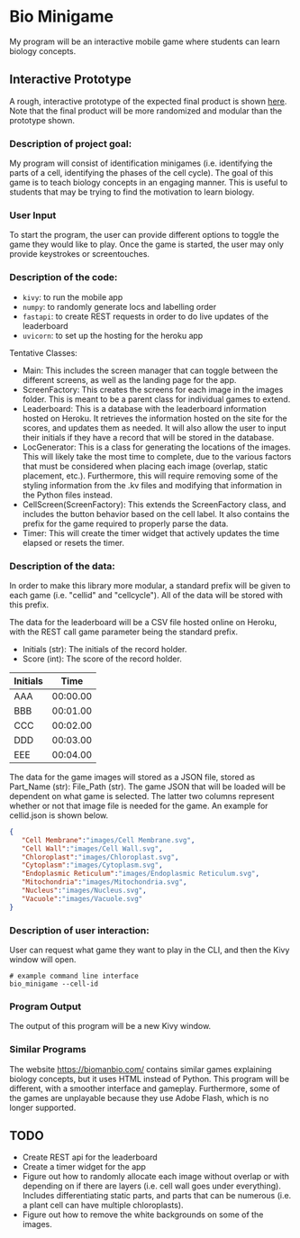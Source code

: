 # Bio Minigame
My program will be an interactive mobile game where students can learn biology concepts.

## Interactive Prototype
A rough, interactive prototype of the expected final product is shown [here](https://www.figma.com/proto/7XvpD9wcgbdx1VMqmJGULq/Cell-Memorization?node-id=0%3A3&frame-preset-name=Desktop&scaling=scale-down). Note that the final product will be more randomized and modular than the prototype shown.

### Description of project goal:
My program will consist of identification minigames (i.e. identifying the parts of a cell, identifying the phases of the cell cycle). The goal of this game is to teach biology concepts in an engaging manner. This is useful to students that may be trying to find the motivation to learn biology.

### User Input
To start the program, the user can provide different options to toggle the game they would like to play. Once the game is started, the user may only provide keystrokes or screentouches.

### Description of the code:
 - `kivy`: to run the mobile app
 - `numpy`: to randomly generate locs and labelling order
 - `fastapi`: to create REST requests in order to do live updates of the leaderboard
 - `uvicorn`: to set up the hosting for the heroku app

Tentative Classes:
- Main: This includes the screen manager that can toggle between the different screens, as well as the landing page for the app.
- ScreenFactory: This creates the screens for each image in the images folder. This is meant to be a parent class for individual games to extend.
- Leaderboard: This is a database with the leaderboard information hosted on Heroku. It retrieves the information hosted on the site for the scores, and updates them as needed. It will also allow the user to input their initials if they have a record that will be stored in the database.
- LocGenerator: This is a class for generating the locations of the images. This will likely take the most time to complete, due to the various factors that must be considered when placing each image (overlap, static placement, etc.). Furthermore, this will require removing some of the styling information from the .kv files and modifying that information in the Python files instead.
- CellScreen(ScreenFactory): This extends the ScreenFactory class, and includes the button behavior based on the cell label. It also contains the prefix for the game required to properly parse the data.
- Timer: This will create the timer widget that actively updates the time elapsed or resets the timer.

### Description of the data:
In order to make this library more modular, a standard prefix will be given to each game (i.e. "cellid" and "cellcycle"). All of the data will be stored with this prefix.

The data for the leaderboard will be a CSV file hosted online on Heroku, with the REST call game parameter being the standard prefix.
- Initials (str): The initials of the record holder.
- Score (int): The score of the record holder.

| Initials | Time     |
|----------|----------|
| AAA      | 00:00.00 |
| BBB      | 00:01.00 |
| CCC      | 00:02.00 |
| DDD      | 00:03.00 |
| EEE      | 00:04.00 |

The data for the game images will stored as a JSON file, stored as Part_Name (str): File_Path (str). The game JSON that will be loaded will be dependent on what game is selected. The latter two columns represent whether or not that image file is needed for the game. An example for cellid.json is shown below.

```json
{
   "Cell Membrane":"images/Cell Membrane.svg",
   "Cell Wall":"images/Cell Wall.svg",
   "Chloroplast":"images/Chloroplast.svg",
   "Cytoplasm":"images/Cytoplasm.svg",
   "Endoplasmic Reticulum":"images/Endoplasmic Reticulum.svg",
   "Mitochondria":"images/Mitochondria.svg",
   "Nucleus":"images/Nucleus.svg",
   "Vacuole":"images/Vacuole.svg"
}
```

### Description of user interaction:
User can request what game they want to play in the CLI, and then the Kivy window will open.
```
# example command line interface
bio_minigame --cell-id
```

### Program Output
The output of this program will be a new Kivy window.

### Similar Programs
The website https://biomanbio.com/ contains similar games explaining biology concepts, but it uses HTML instead of Python. This program will be different, with a smoother interface and gameplay. Furthermore, some of the games are unplayable because they use Adobe Flash, which is no longer supported.

## TODO
 - Create REST api for the leaderboard
 - Create a timer widget for the app
 - Figure out how to randomly allocate each image without overlap or with depending on if there are layers (i.e. cell wall goes under everything). Includes differentiating static parts, and parts that can be numerous (i.e. a plant cell can have multiple chloroplasts).
 - Figure out how to remove the white backgrounds on some of the images.
